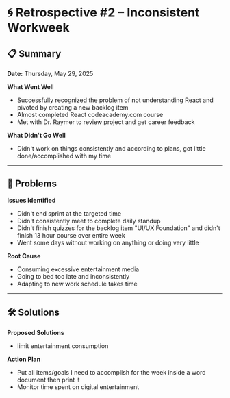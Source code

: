 # 🌀 Retrospective #2 – Inconsistent Workweek

## 📋 Summary
**Date:** Thursday, May 29, 2025

**What Went Well**
- Successfully recognized the problem of not understanding React and pivoted by creating a new backlog item
- Almost completed React codeacademy.com course
- Met with Dr. Raymer to review project and get career feedback

**What Didn't Go Well**
- Didn't work on things consistently and according to plans, got little done/accomplished with my time

---

## 🧩 Problems

**Issues Identified**
- Didn't end sprint at the targeted time
- Didn't consistently meet to complete daily standup
- Didn't finish quizzes for the backlog item "UI/UX Foundation" and didn't finish 13 hour course over entire week
- Went some days without working on anything or doing very little

**Root Cause**
- Consuming excessive entertainment media
- Going to bed too late and inconsistently
- Adapting to new work schedule takes time
---

## 🛠️ Solutions

**Proposed Solutions**
- limit entertainment consumption

**Action Plan**
- Put all items/goals I need to accomplish for the week inside a word document then print it
- Monitor time spent on digital entertainment